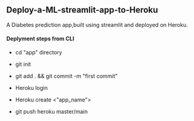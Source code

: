 ## Deploy-a-ML-streamlit-app-to-Heroku
A Diabetes prediction app,built using streamlit and deployed on Heroku.

#### **Deplyment steps from CLI**

* cd "app" directory

* git init

* git add . && git commit -m "first commit"

* Heroku login

* Heroku create <"app_name">

* git push heroku master/main
